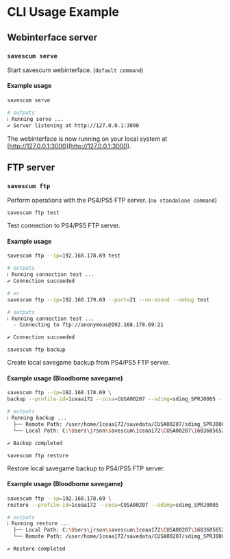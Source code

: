 # CLI Usage Example

## Webinterface server

### `savescum serve`

Start savescum webinterface. (`default command`)

#### Example usage

```sh
savescum serve

# outputs
ℹ Running serve ...
✔ Server listening at http://127.0.0.1:3000
```

The webinterface is now running on your local system at [http://127.0.0.1:3000](http://127.0.0.1:3000).

## FTP server

### `savescum ftp`

Perform operations with the PS4/PS5 FTP server. (`no standalone command`)

`savescum ftp test`

Test connection to PS4/PS5 FTP server.

#### Example usage

```sh
savescum ftp --ip=192.168.178.69 test

# outputs
ℹ Running connection test ...
✔ Connection succeeded

# or
savescum ftp --ip=192.168.179.69 --port=21 --no-sound --debug test

# outputs
ℹ Running connection test ...
  - Connecting to ftp://anonymous@192.168.178.69:21

✔ Connection succeeded
```

`savescum ftp backup`

Create local savegame backup from PS4/PS5 FTP server.

#### Example usage (Bloodborne savegame)

```sh
savescum ftp --ip=192.168.178.69 \
backup --profile-id=1ceaa172 --cusa=CUSA00207 --sdimg=sdimg_SPRJ0005 --debug

# outputs
ℹ Running backup ...
  ├── Remote Path: /user/home/1ceaa172/savedata/CUSA00207/sdimg_SPRJ0005
  └── Local Path: C:\Users\jrson\savescum\1ceaa172\CUSA00207\1683605652684\sdimg_SPRJ0005

✔ Backup completed
```

`savescum ftp restore`

Restore local savegame backup to PS4/PS5 FTP server.

#### Example usage (Bloodborne savegame)

```sh
savescum ftp --ip=192.168.178.69 \
restore --profile-id=1ceaa172 --cusa=CUSA00207 --sdimg=sdimg_SPRJ0005 --debug

# outputs
ℹ Running restore ...
  ├── Local Path: C:\Users\jrson\savescum\1ceaa172\CUSA00207\1683605652684\sdimg_SPRJ0005
  └── Remote Path: /user/home/1ceaa172/savedata/CUSA00207/sdimg_SPRJ0005

✔ Restore completed
```
